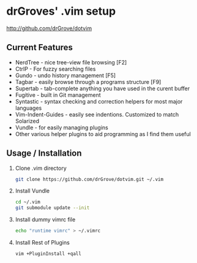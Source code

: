 # drGroves' .vim setup

<http://github.com/drGrove/dotvim>


## Current Features ##

  * NerdTree - nice tree-view file browsing [F2]
  * CtrlP - For fuzzy searching files
  * Gundo - undo history management [F5]
  * Tagbar - easily browse through a programs structure [F9]
  * Supertab - tab-complete anything you have used in the curent buffer
  * Fugitive - built in Git management
  * Syntastic - syntax checking and correction helpers for most major languages
  * Vim-Indent-Guides - easily see indentions. Customized to match Solarized
  * Vundle - for easily managing plugins
  * Other various helper plugins to aid programming as I find them useful

## Usage / Installation ##

1. Clone .vim directory

    ```bash
    git clone https://github.com/drGrove/dotvim.git ~/.vim
    ```
2. Install Vundle

    ```bash
    cd ~/.vim
    git submodule update --init
    ```

3. Install dummy vimrc file

    ```bash
    echo "runtime vimrc" > ~/.vimrc
    ```

4. Install Rest of Plugins
    ```bash
    vim +PluginInstall +qall
    ```
